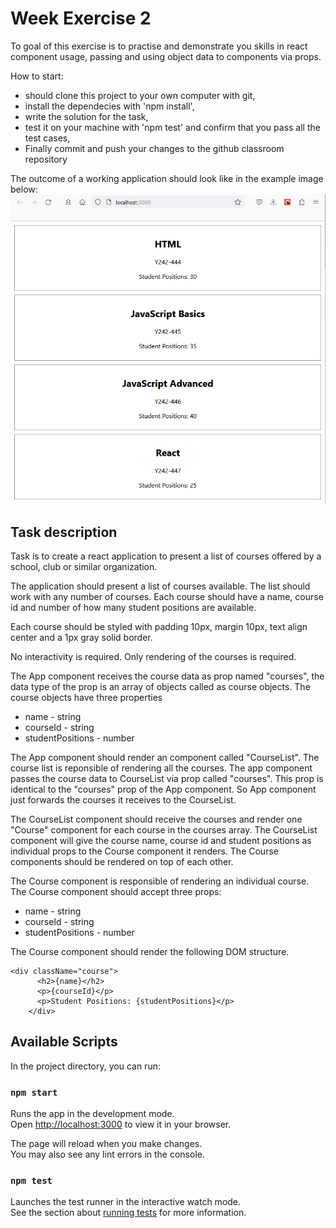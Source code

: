 # Week Exercise 2

To goal of this exercise is to practise and demonstrate you skills in react component usage, passing and using object data to components via props.

How to start:

- should clone this project to your own computer with git,
- install the dependecies with 'npm install',
- write the solution for the task,
- test it on your machine with 'npm test' and confirm that you pass all the test cases,
- Finally commit and push your changes to the github classroom repository

The outcome of a working application should look like in the example image below:
![Image of the application when completed](Example.png)

## Task description

Task is to create a react application to present a list of courses offered by a school, club or similar organization.

The application should present a list of courses available. The list should work with any number of courses. Each course should have a name, course id and number of how many student positions are available.

Each course should be styled with padding 10px, margin 10px, text align center and a 1px gray solid border.

No interactivity is required. Only rendering of the courses is required.

The App component receives the course data as prop named "courses", the data type of the prop is an array of objects called as course objects. The course objects have three properties

- name - string
- courseId - string
- studentPositions - number

The App component should render an component called "CourseList". The course list is reponsible of rendering all the courses. The app component passes the course data to CourseList via prop called "courses". This prop is identical to the "courses" prop of the App component. So App component just forwards the courses it receives to the CourseList.

The CourseList component should receive the courses and render one "Course" component for each course in the courses array. The CourseList component will give the course name, course id and student positions as individual props to the Course component it renders.
The Course components should be rendered on top of each other.

The Course component is responsible of rendering an individual course.
The Course component should accept three props:

- name - string
- courseId - string
- studentPositions - number

The Course component should render the following DOM structure.
```
<div className="course">
      <h2>{name}</h2>
      <p>{courseId}</p>
      <p>Student Positions: {studentPositions}</p>
    </div>
```
## Available Scripts

In the project directory, you can run:

### `npm start`

Runs the app in the development mode.\
Open [http://localhost:3000](http://localhost:3000) to view it in your browser.

The page will reload when you make changes.\
You may also see any lint errors in the console.

### `npm test`

Launches the test runner in the interactive watch mode.\
See the section about [running tests](https://facebook.github.io/create-react-app/docs/running-tests) for more information.

